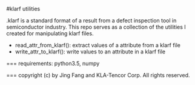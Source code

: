 #klarf utilities

.klarf is a standard format of a result from a defect inspection tool in semiconductor industry.
This repo serves as a collection of the utilities I created for manipulating klarf files.

- read_attr_from_klarf(): extract values of a attribute from a klarf file
- write_attr_to_klarf(): write values to an attribute in a klarf file

===
requirements: python3.5, numpy

===
copyright (c) by Jing Fang and KLA-Tencor Corp.
All rights reserved.
